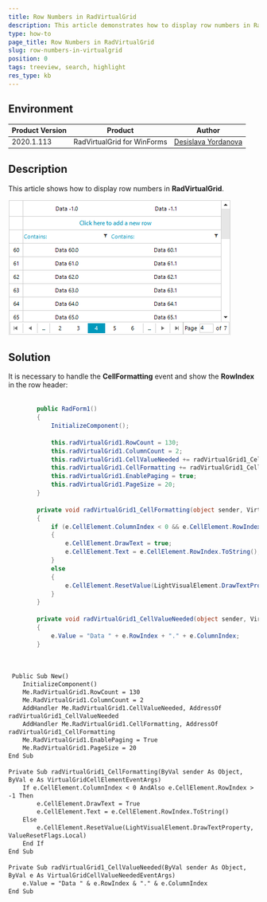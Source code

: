 ```yaml
---
title: Row Numbers in RadVirtualGrid
description: This article demonstrates how to display row numbers in RadVirtualGrid.
type: how-to
page_title: Row Numbers in RadVirtualGrid
slug: row-numbers-in-virtualgrid
position: 0
tags: treeview, search, highlight
res_type: kb
---
```


## Environment
 
|Product Version|Product|Author|
|----|----|----|
|2020.1.113|RadVirtualGrid for WinForms|[Desislava Yordanova](https://www.telerik.com/blogs/author/desislava-yordanova)|
 
## Description

This article shows how to display row numbers in **RadVirtualGrid**.

![row-numbers-in-virtualgrid 001](images/row-numbers-in-virtualgrid001.png)

## Solution 

It is necessary to handle the **CellFormatting** event and show the **RowIndex** in the row header:
 

````C#
 
        public RadForm1()
        {
            InitializeComponent();

            this.radVirtualGrid1.RowCount = 130;
            this.radVirtualGrid1.ColumnCount = 2;
            this.radVirtualGrid1.CellValueNeeded += radVirtualGrid1_CellValueNeeded;
            this.radVirtualGrid1.CellFormatting += radVirtualGrid1_CellFormatting;
            this.radVirtualGrid1.EnablePaging = true;
            this.radVirtualGrid1.PageSize = 20;
        }
        
        private void radVirtualGrid1_CellFormatting(object sender, VirtualGridCellElementEventArgs e)
        {
            if (e.CellElement.ColumnIndex < 0 && e.CellElement.RowIndex > -1)
            {
                e.CellElement.DrawText = true; 
                e.CellElement.Text = e.CellElement.RowIndex.ToString();
            }
            else
            {
                e.CellElement.ResetValue(LightVisualElement.DrawTextProperty, ValueResetFlags.Local);
            }
        }

        private void radVirtualGrid1_CellValueNeeded(object sender, VirtualGridCellValueNeededEventArgs e)
        {
            e.Value = "Data " + e.RowIndex + "." + e.ColumnIndex;
        }
        
````
````VB.NET

 Public Sub New()
    InitializeComponent()
    Me.RadVirtualGrid1.RowCount = 130
    Me.RadVirtualGrid1.ColumnCount = 2
    AddHandler Me.RadVirtualGrid1.CellValueNeeded, AddressOf radVirtualGrid1_CellValueNeeded
    AddHandler Me.RadVirtualGrid1.CellFormatting, AddressOf radVirtualGrid1_CellFormatting
    Me.RadVirtualGrid1.EnablePaging = True
    Me.RadVirtualGrid1.PageSize = 20
End Sub

Private Sub radVirtualGrid1_CellFormatting(ByVal sender As Object, ByVal e As VirtualGridCellElementEventArgs)
    If e.CellElement.ColumnIndex < 0 AndAlso e.CellElement.RowIndex > -1 Then
        e.CellElement.DrawText = True
        e.CellElement.Text = e.CellElement.RowIndex.ToString()
    Else
        e.CellElement.ResetValue(LightVisualElement.DrawTextProperty, ValueResetFlags.Local)
    End If
End Sub

Private Sub radVirtualGrid1_CellValueNeeded(ByVal sender As Object, ByVal e As VirtualGridCellValueNeededEventArgs)
    e.Value = "Data " & e.RowIndex & "." & e.ColumnIndex
End Sub


```` 









    
   
  
    
 
